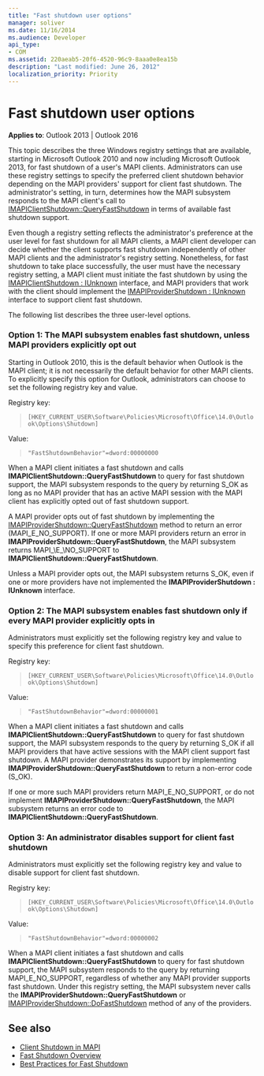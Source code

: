 ```yaml
---
title: "Fast shutdown user options"
manager: soliver
ms.date: 11/16/2014
ms.audience: Developer
api_type:
- COM
ms.assetid: 220aeab5-20f6-4520-96c9-8aaa0e8ea15b
description: "Last modified: June 26, 2012"
localization_priority: Priority
---
```


# Fast shutdown user options

**Applies to**: Outlook 2013 | Outlook 2016 
  
This topic describes the three Windows registry settings that are available, starting in Microsoft Outlook 2010 and now including Microsoft Outlook 2013, for fast shutdown of a user's MAPI clients. Administrators can use these registry settings to specify the preferred client shutdown behavior depending on the MAPI providers' support for client fast shutdown. The administrator's setting, in turn, determines how the MAPI subsystem responds to the MAPI client's call to [IMAPIClientShutdown::QueryFastShutdown](imapiclientshutdown-queryfastshutdown.md) in terms of available fast shutdown support. 
  
Even though a registry setting reflects the administrator's preference at the user level for fast shutdown for all MAPI clients, a MAPI client developer can decide whether the client supports fast shutdown independently of other MAPI clients and the administrator's registry setting. Nonetheless, for fast shutdown to take place successfully, the user must have the necessary registry setting, a MAPI client must initiate the fast shutdown by using the [IMAPIClientShutdown : IUnknown](imapiclientshutdowniunknown.md) interface, and MAPI providers that work with the client should implement the [IMAPIProviderShutdown : IUnknown](imapiprovidershutdowniunknown.md) interface to support client fast shutdown. 
  
The following list describes the three user-level options.
  
### Option 1: The MAPI subsystem enables fast shutdown, unless MAPI providers explicitly opt out 
    
Starting in Outlook 2010, this is the default behavior when Outlook is the MAPI client; it is not necessarily the default behavior for other MAPI clients. To explicitly specify this option for Outlook, administrators can choose to set the following registry key and value.
    
Registry key:
  
>  `[HKEY_CURRENT_USER\Software\Policies\Microsoft\Office\14.0\Outlook\Options\Shutdown]`
    
Value:
  
>  `"FastShutdownBehavior"=dword:00000000`
    
When a MAPI client initiates a fast shutdown and calls **IMAPIClientShutdown::QueryFastShutdown** to query for fast shutdown support, the MAPI subsystem responds to the query by returning S\_OK as long as no MAPI provider that has an active MAPI session with the MAPI client has explicitly opted out of fast shutdown support. 

A MAPI provider opts out of fast shutdown by implementing the [IMAPIProviderShutdown::QueryFastShutdown](imapiprovidershutdown-queryfastshutdown.md) method to return an error (MAPI\_E\_NO\_SUPPORT). If one or more MAPI providers return an error in **IMAPIProviderShutdown::QueryFastShutdown**, the MAPI subsystem returns MAPI_\E_\NO\_SUPPORT to **IMAPIClientShutdown::QueryFastShutdown**. 

Unless a MAPI provider opts out, the MAPI subsystem returns S\_OK, even if one or more providers have not implemented the **IMAPIProviderShutdown : IUnknown** interface. 
    
### Option 2: The MAPI subsystem enables fast shutdown only if every MAPI provider explicitly opts in 
    
Administrators must explicitly set the following registry key and value to specify this preference for client fast shutdown.
    
Registry key:
  
>  `[HKEY_CURRENT_USER\Software\Policies\Microsoft\Office\14.0\Outlook\Options\Shutdown]`
    
Value:
  
>  `"FastShutdownBehavior"=dword:00000001`
    
When a MAPI client initiates a fast shutdown and calls **IMAPIClientShutdown::QueryFastShutdown** to query for fast shutdown support, the MAPI subsystem responds to the query by returning S\_OK if all MAPI providers that have active sessions with the MAPI client support fast shutdown. A MAPI provider demonstrates its support by implementing **IMAPIProviderShutdown::QueryFastShutdown** to return a non-error code (S\_OK). 

If one or more such MAPI providers return MAPI\_E\_NO\_SUPPORT, or do not implement **IMAPIProviderShutdown::QueryFastShutdown**, the MAPI subsystem returns an error code to **IMAPIClientShutdown::QueryFastShutdown**.
    
### Option 3: An administrator disables support for client fast shutdown
    
Administrators must explicitly set the following registry key and value to disable support for client fast shutdown.
    
Registry key:
  
>  `[HKEY_CURRENT_USER\Software\Policies\Microsoft\Office\14.0\Outlook\Options\Shutdown]`
    
Value:
  
>  `"FastShutdownBehavior"=dword:00000002`
    
When a MAPI client initiates a fast shutdown and calls **IMAPIClientShutdown::QueryFastShutdown** to query for fast shutdown support, the MAPI subsystem responds to the query by returning MAPI_E_NO_SUPPORT, regardless of whether any MAPI provider supports fast shutdown. Under this registry setting, the MAPI subsystem never calls the **IMAPIProviderShutdown::QueryFastShutdown** or [IMAPIProviderShutdown::DoFastShutdown](imapiprovidershutdown-dofastshutdown.md) method of any of the providers. 
    
## See also

- [Client Shutdown in MAPI](client-shutdown-in-mapi.md)
- [Fast Shutdown Overview](fast-shutdown-overview.md)
- [Best Practices for Fast Shutdown](best-practices-for-fast-shutdown.md)

